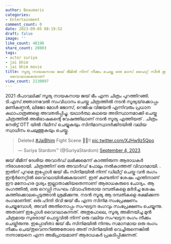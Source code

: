 ```yaml
---
author: Beaumaris
categories:
- Entertainment
comment_count: 0
date: 2023-09-05 08:19:52
draft: false
image: ''
like_count: 48198
share_count: 20803
tags:
- actor suriya
- jai bhim
- jai bhim movie
title: സൂര്യ നായകനായ ജയ് ഭീമിൽ നിന്ന് നീക്കം ചെയ്ത ഒരു മാസ് ഫൈറ്റ് സീൻ ഇന്റർനെറ്റിൽ
  വൈറലാകുകയാണ്
view_count: 2130897
---
```


2021 ദീപാവലിക്ക് സൂര്യ നായകനായ ജയ് ഭീം എന്ന ചിത്രം പുറത്തിറങ്ങി. ടി.എസ്.ജ്ഞാനവേൽ സംവിധാനം ചെയ്ത ചിത്രത്തിൽ നടൻ സൂര്യയ്‌ക്കൊപ്പം മണികണ്ഠൻ, ലിജോ മോൾ ജോസ്, റെജിഷ വിജയൻ എന്നിവരും പ്രധാന കഥാപാത്രങ്ങളെ അവതരിപ്പിച്ചു. യഥാർത്ഥ കഥയെ അടിസ്ഥാനമാക്കി ചെയ്ത ചിത്രത്തിൽ അഭിഭാഷകന്റെ വേഷത്തിലാണ് നടൻ സൂര്യ എത്തിയത് . ചിത്രം നേരിട്ട് OTT യിൽ റിലീസ് ചെയ്യുകയും സിനിമാസ്വാദർക്കിടയിൽ വലിയ സ്വാധീനം ചെലുത്തുകയും ചെയ്തു. 

> Deleted [#JaiBhim](https://twitter.com/hashtag/JaiBhim?src=hash&ref_src=twsrc%5Etfw) Fight Scene 🥵🔥!! [pic.twitter.com/XJHw9z5Qpo](https://t.co/XJHw9z5Qpo)
> 
> — Suriya Stardom™ (@SuriyaStardom) [September 4, 2023](https://twitter.com/SuriyaStardom/status/1698722008736117243?ref_src=twsrc%5Etfw)

ജയ് ഭീമിന് ദേശീയ അവാർഡ് ലഭിക്കുമെന്ന് കാത്തിരുന്ന ആരാധകർ നിരാശരായി. ചിത്രത്തിന് ഒരു അവാർഡ് പോലും നൽകാത്തത് വിവാദമായി. . ഇതിന് പുറമെ ഇപ്പോൾ ജയ് ഭീം സിനിമയിൽ നിന്ന് ഡിലീറ്റ് ചെയ്ത വൻ രംഗം ഇന്റർനെറ്റിൽ വൈറലായിരിക്കുകയാണ്. ഇത് കണ്ടതിന് ശേഷം എന്തിനാണ് ഈ മനോഹര ദൃശ്യം ഇല്ലാതാക്കിയതെന്നാണ് ആരാധകരുടെ ചോദ്യം. ആ രംഗത്തിൽ, ഒരു റെഡ്ഡി സംഘം വിവാഹിതരായ ദമ്പതികളെ മർദിച്ച ശേഷം കുത്തിക്കൊലപ്പെടുത്താൻ ശ്രമിക്കുന്നു. നടൻ സൂര്യ ആ ദമ്പതികളെ രക്ഷിക്കുന്ന രംഗമാണിത്. ഒരു ഹിന്ദി ടിവി ജയ് ഭീം എന്ന സിനിമ സംപ്രേക്ഷണം ചെയ്യുമ്പോൾ, അവർ അതിനൊപ്പം സംഘട്ടന രംഗവും സംപ്രേക്ഷണം ചെയ്യുന്നു. അതാണ് ഇപ്പോൾ വൈറലാകുന്നത്. അതുപോലെ, സൂര്യ അഭിനയിച്ച മുൻ ചിത്രമായ സുരരായ് പൊട്ടൂവിൽ നിന്ന് ഒരു വലിയ സംഘട്ടന രംഗം നീക്കം ചെയ്തിരുന്നു. ഇപ്പോഴിതാ ജയ് ഭീം സിനിമയിൽ നിന്നും സമാനമായ ഒരു രംഗം നീക്കം ചെയ്‌തുവെന്നറിഞ്ഞതോടെ അത് സിനിമയിൽ വെച്ചിരുന്നെങ്കിൽ നന്നായേനെ എന്ന അഭിപ്രായമാണ് ആരാധകർ പ്രകടിപ്പിക്കുന്നത്.
